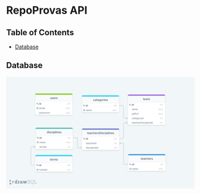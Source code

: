 # RepoProvas API

## Table of Contents

- [Database](#database)

## Database

<img src="src/assets/database.png" alt="database ilustration">
